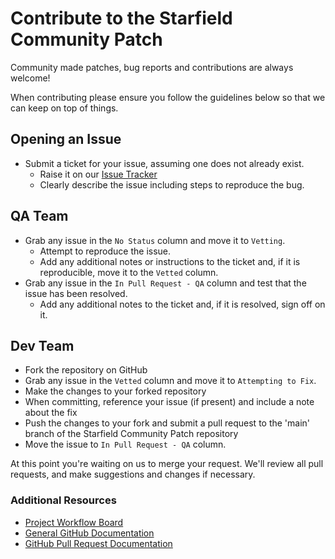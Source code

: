 # Contribute to the Starfield Community Patch

Community made patches, bug reports and contributions are always welcome!

When contributing please ensure you follow the guidelines below so that we can
keep on top of things.

## Opening an Issue

* Submit a ticket for your issue, assuming one does not already exist.
  * Raise it on our [Issue Tracker]
  * Clearly describe the issue including steps to reproduce the bug.

## QA Team

* Grab any issue in the `No Status` column and move it to `Vetting`.
  * Attempt to reproduce the issue.
  * Add any additional notes or instructions to the ticket and, if it is
    reproducible, move it to the `Vetted` column.
* Grab any issue in the `In Pull Request - QA` column and test that the
  issue has been resolved.
  * Add any additional notes to the ticket and, if it is resolved, sign off
    on it.

## Dev Team

* Fork the repository on GitHub
* Grab any issue in the `Vetted` column and move it to `Attempting to Fix`.
* Make the changes to your forked repository
* When committing, reference your issue (if present) and include a note about
  the fix
* Push the changes to your fork and submit a pull request to the 'main' branch
  of the Starfield Community Patch repository
* Move the issue to `In Pull Request - QA` column.

At this point you're waiting on us to merge your request. We'll review all
pull requests, and make suggestions and changes if necessary.

### Additional Resources

* [Project Workflow Board]
* [General GitHub Documentation]
* [GitHub Pull Request Documentation]

[Issue Tracker]: https://github.com/Starfield-Community-Patch/Starfield-Community-Patch/issues
[Project Workflow Board]: https://github.com/orgs/Starfield-Community-Patch/projects/1/views/1
[General GitHub Documentation]: https://help.github.com/
[GitHub Pull Request Documentation]: https://docs.github.com/en/pull-requests/collaborating-with-pull-requests/proposing-changes-to-your-work-with-pull-requests/about-pull-requests